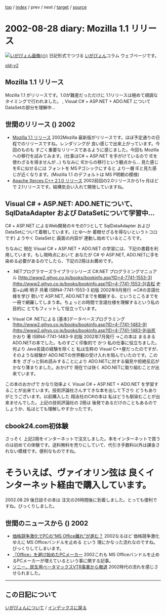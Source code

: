 [top](https://igapyon.github.io/diary/) 
 / [index](https://igapyon.github.io/diary/2002/index.html) 
 / prev 
 / next 
 / [target](https://igapyon.github.io/diary/2002/ig020828.html) 
 / [source](https://github.com/igapyon/diary/blob/gh-pages/2002/ig020828.html.src.md) 

2002-08-28 diary: Mozilla 1.1 リリース
=====================================================================================================
[![いがぴょん画像(小)](https://igapyon.github.io/diary/images/iga200306s.jpg "いがぴょん")](https://igapyon.github.io/diary/memo/memoigapyon.html) 日記形式でつづる [いがぴょん](https://igapyon.github.io/diary/memo/memoigapyon.html)コラム ウェブページです。

[old-v2](ig020828-orig.html)

## Mozilla 1.1 リリース

Mozilla 1.1 がリリースです。1.0が難産だっただけに 1.1リリースは極めて順調なタイミングで行われました。 , Visual C# + ASP.NET + ADO.NET について DataSetの部分を理解中…




 
## 世間のリリース () 2002

* [Mozilla 1.1 リリース](http://www.mozilla.org/)  2002Mozilla 最新版がリリースです。ほぼ予定通りの日程でのリリースですね。レンダリングが 良い感じで出来上がっています。今回のものも すごく重要なリリースであるように感じました。今回も Mozilla への移行を試みてみます。(仕事はC# + ASP.NET を手がけているので IEを使わざるを得ませんが…) ちなみに IEからの移行という観点から… 見た感じをIEに似せるには フォントを MS Pゴシックにすると より一層 IEと見た感じが近くなります。(Mozilla 1.1 のデフォルトは MS P明朝の模様)
* [Apache Xerces C++ 2.1.0 リリース](http://xml.apache.org/xerces-c/index.html)  2002前回の2.0リリースから1ヶ月ほどで 2.1リリースです。結構気合い入れて開発していますね。

## Visual C# + ASP.NET: ADO.NETについて、SqlDataAdapter および DataSetについて学習中…

C# + ASP.NET によるWeb開発のキモの1つとして SqlDataAdapter および DataSetについて着眼しています。(とゆ～か 着眼せざるを得ないというトコロです) ようやく
DataSetと 画面の内容が 連動し始めているところです。

ちなみに 現在 Visual C# + ASP.NET + ADO.NET の学習には、下記の書籍を利用しています。もし現時点において あなたが C# や ASP.NET, ADO.NETに手を染める必要があるのでしたら、下記の2冊はお薦めです。

* .NETプログラマーズライブラリシリーズ C#.NET プログラミングマニュアル
  [http://www2.gihyo.co.jp/books/bookinfo.asp?ID=4-7741-1553-3](http://www2.gihyo.co.jp/books/bookinfo.asp?ID=4-7741-1553-3)吉松 史彰+山崎 明子 共著
ISBN4-7741-1553-3
  初版 2002年9月発行
  →C#の言語仕様を学び 勢いで ASP.NET, ADO.NETまでを概観する、というところまでを一冊で網羅してしまう本。ちょっとの時間で言語仕様を理解するという私の目的に とてもフィットして役立っています。
  
* Visual C# .NETによる [基本]データベースプログラミング
  [http://www2.gihyo.co.jp/books/bookinfo.asp?ID=4-7741-1483-9](http://www2.gihyo.co.jp/books/bookinfo.asp?ID=4-7741-1483-9)谷尻 かおり 著
ISBN4-7741-1483-9
  初版 2002年7月発行
  →この本は まるまる ADO.NETの本でした。ものすごく印象的で かつ 私の仕事に役立ちました。何より
  Java言語の経験を除くと 私は生粋の Visual C++屋だったのですが、そのような経験が
  ADO.NETの世界観の受け入れを阻んでいたのです。この本を ざざっと斜め読みすることにより
  ADO.NETに対する偏見や拒絶反応が かなり薄まりました。おかげで 現在では快く
  ADO.NETに取り組むことが出来ています。

この本のおかげで かなり効率よく Visual C# + ASP.NET + ADO.NET を学習することが出来ています。技術評論社さんすてきな本を出して下さり どうもありがとうございます。以前購入した 翔泳社のC#の本は 私はどうも馴染むことが出来ませんでした。上記の技術評論社の
2冊は 後発であるだけのこともあるのでしょうか、私はとても理解しやすかったです。

## cbook24.com初体験

さっそく 上記2冊をインターネットで注文しました。本をインターネットで買うのは初めての体験です。送料無料を売りにしていて、代引き手数料以外は課金されない模様です。便利なものですね。
# そういえば、ヴァイオリン弦は 良くインターネット経由で購入しています。

2002.08.29 後日談その本は 注文の26時間後に到着しました。とっても便利ですね。びっくりしました。

## 世間のニュースから () 2002

* [価格競争激化でPCの“MS Office離れ”が進む？](http://www.zdnet.co.jp/news/0208/27/ne00_office.html)  2002なるほど 価格競争激化ゆえに MS Officeバンドルを止める という 理にかなった流れなのですね。びっくりしてしまいます。
* [『Office』を避け始めたPCメーカー](http://japan.cnet.com/Enterprise/News/2002/Item/020827-2.html)  2002これも MS Officeバンドルを止めるPCメーカーが増えているという事に関する記事。
* [ソニー、民生用ベータマックスVTR事業から撤退](http://www.zdnet.co.jp/news/0208/27/njbt_12.html)  2002時代の流れを感じさせられました。

----------------------------------------------------------------------------------------------------

## この日記について
[いがぴょんについて](https://igapyon.github.io/diary/memo/memoigapyon.html) / [インデックスに戻る](https://igapyon.github.io/diary/idxall.html)
